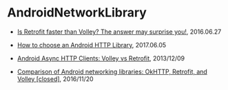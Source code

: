 # AndroidNetworkLibrary

* [Is Retrofit faster than Volley? The answer may surprise you!](https://medium.com/@ali.muzaffar/is-retrofit-faster-than-volley-the-answer-may-surprise-you-4379bc589d7c), 2016.06.27

* [How to choose an Android HTTP Library](https://appdevelopermagazine.com/how-to-choose-an-android-http-library/), 2017.06.05

* [Android Async HTTP Clients: Volley vs Retrofit](http://instructure.github.io/blog/2013/12/09/volley-vs-retrofit/), 2013/12/09

* [Comparison of Android networking libraries: OkHTTP, Retrofit, and Volley [closed]](https://stackoverflow.com/questions/16902716/comparison-of-android-networking-libraries-okhttp-retrofit-and-volley), 2016/11/20
